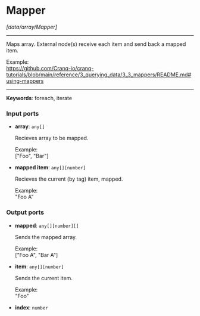 # Mapper

_[data/array/Mapper]_

---

Maps array. External node(s) receive each item and send back a mapped item.  
  
Example:  
https://github.com/Cranq-io/cranq-tutorials/blob/main/reference/3_querying_data/3_3_mappers/README.md#using-mappers  

---

__Keywords__: foreach, iterate

### Input ports

* __array__: ` any[] `

    Recieves array to be mapped.  
      
    Example:  
    ["Foo", "Bar"]  


* __mapped item__: ` any[][number] `

    Recieves the current (by tag) item, mapped.  
      
    Example:  
    "Foo A"  

### Output ports

* __mapped__: ` any[][number][] `

    Sends the mapped array.  
      
    Example:  
    ["Foo A", "Bar A"]  


* __item__: ` any[][number] `

    Sends the current item.  
      
    Example:  
    "Foo"  


* __index__: ` number `


